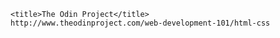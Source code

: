 
    <title>The Odin Project</title>
    http://www.theodinproject.com/web-development-101/html-css
